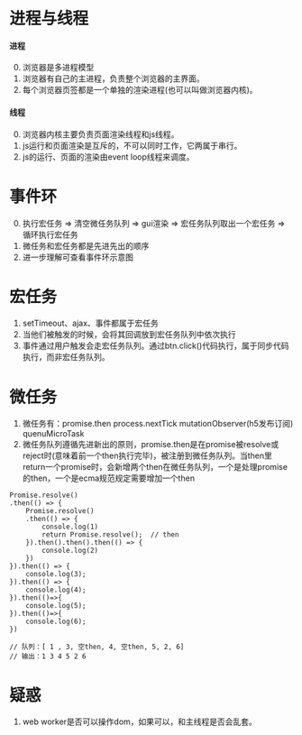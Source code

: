# 进程与线程

#### 进程
0. 浏览器是多进程模型
1. 浏览器有自己的主进程，负责整个浏览器的主界面。
2. 每个浏览器页签都是一个单独的渲染进程(也可以叫做浏览器内核)。

#### 线程
0. 浏览器内核主要负责页面渲染线程和js线程。
1. js运行和页面渲染是互斥的，不可以同时工作，它两属于串行。
2. js的运行、页面的渲染由event loop线程来调度。

# 事件环
0. 执行宏任务 => 清空微任务队列 => gui渲染 => 宏任务队列取出一个宏任务 => 循环执行宏任务
1. 微任务和宏任务都是先进先出的顺序
2. 进一步理解可查看事件环示意图

# 宏任务
1. setTimeout、ajax、事件都属于宏任务
2. 当他们被触发的时候，会将其回调放到宏任务队列中依次执行
3. 事件通过用户触发会走宏任务队列。通过btn.click()代码执行，属于同步代码执行，而非宏任务队列。

# 微任务
1. 微任务有：promise.then process.nextTick mutationObserver(h5发布订阅) quenuMicroTask
2. 微任务队列遵循先进新出的原则，promise.then是在promise被resolve或reject时(意味着前一个then执行完毕)，被注册到微任务队列。当then里return一个promise时，会新增两个then在微任务队列，一个是处理promise的then，一个是ecma规范规定需要增加一个then
```
Promise.resolve()
.then(() => {
	Promise.resolve()
	.then(() => {
		console.log(1)
		return Promise.resolve();  // then 
	}).then().then().then(() => {
		console.log(2)
	})
}).then(() => {
	console.log(3);
}).then(() => {
	console.log(4);
}).then(()=>{
	console.log(5);
}).then(()=>{
	console.log(6);
})

// 队列：[ 1 , 3, 空then, 4, 空then, 5, 2, 6]
// 输出：1 3 4 5 2 6
```


# 疑惑
1. web worker是否可以操作dom，如果可以，和主线程是否会乱套。